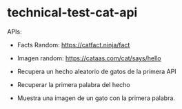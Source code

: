 # technical-test-cat-api

APIs:

-   Facts Random: https://catfact.ninja/fact
-   Imagen random: https://cataas.com/cat/says/hello

-   Recupera un hecho aleatorio de gatos de la primera API
-   Recuperar la primera palabra del hecho
-   Muestra una imagen de un gato con la primera palabra.